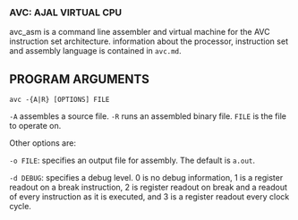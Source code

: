 ### AVC: AJAL VIRTUAL CPU

avc_asm is a command line assembler and virtual machine for the AVC instruction set architecture. information about the processor, instruction set and assembly language is contained in `avc.md`.

## PROGRAM ARGUMENTS

`avc -{A|R} [OPTIONS] FILE` 

`-A` assembles a source file. `-R` runs an assembled binary file. `FILE` is the file to operate on.

Other options are:

`-o FILE`: specifies an output file for assembly. The default is `a.out`.

`-d DEBUG`: specifies a debug level. 0 is no debug information, 1 is a register readout on a break instruction, 2 is register readout on break and a readout of every instruction as it is executed, and 3 is a register readout every clock cycle.
